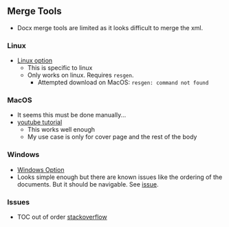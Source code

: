 ## Merge Tools
- Docx merge tools are limited as it looks difficult to merge the xml.

### Linux
- [Linux option](https://github.com/Ventto/odocxmerge)
    - This is specific to linux
    - Only works on linux. Requires `resgen`.
        - Attempted download on MacOS: `resgen: command not found`

### MacOS
- It seems this must be done manually...
- [youtube tutorial](https://www.youtube.com/watch?v=3FYzP_kWq24)
    - This works well enough
    - My use case is only for cover page and the rest of the body

### Windows
- [Windows Option](https://github.com/jamessantiago/DocxMerge)
- Looks simple enough but there are known issues like the ordering of the documents. But it should be navigable. See [issue](https://github.com/jamessantiago/DocxMerge/issues/2).

### Issues
- TOC out of order [stackoverflow](https://stackoverflow.com/questions/25591517/pandoc-inserting-pages-before-generated-table-of-contents)


